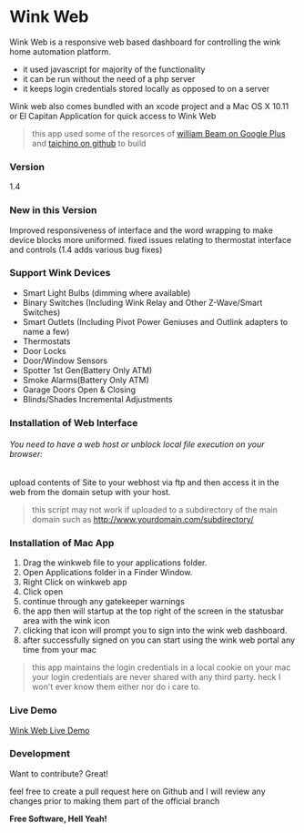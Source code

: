 # Wink Web

Wink Web is a responsive web based dashboard for controlling the wink home automation platform.

  - it used javascript for majority of the functionality
  - it can be run without the need of a php server
  - it keeps login credentials stored locally as opposed to on a server


Wink web also comes bundled with an xcode project and a Mac OS X 10.11 or El Capitan Application for quick access to Wink Web
> this app used some of the resorces of [william Beam on Google Plus](https://plus.google.com/+WilliamBeam) and [taichino on github](https://github.com/taichino/PopupTest) to build

### Version
1.4

### New in this Version
Improved responsiveness of interface and the word wrapping to make device blocks more uniformed. fixed issues relating to thermostat interface and controls (1.4 adds various bug fixes)

### Support Wink Devices

  - Smart Light Bulbs (dimming where available)
  - Binary Switches (Including Wink Relay and Other Z-Wave/Smart Switches)
  - Smart Outlets (Including Pivot Power Geniuses and Outlink adapters to name a few)
  - Thermostats
  - Door Locks
  - Door/Window Sensors
  - Spotter 1st Gen(Battery Only ATM)
  - Smoke Alarms(Battery Only ATM)
  - Garage Doors Open & Closing
  - Blinds/Shades Incremental Adjustments
   

### Installation of Web Interface

###### You need to have a web host or unblock local file execution on your browser:
upload contents of Site to your webhost via ftp and then access it in the web from the domain setup with your host. 
> this script may not work if uploaded to a subdirectory of the main domain such as http://www.yourdomain.com/subdirectory/

### Installation of Mac App

1. Drag the winkweb file to your applications folder.
2. Open Applications folder in a Finder Window.
3. Right Click on winkweb app
4. Click open
5. continue through any gatekeeper warnings
6. the app then will startup at the top right of the screen in the statusbar area with the wink icon
7. clicking that icon will prompt you to sign into the wink web dashboard.
8. after successfully signed on you can start using the wink web portal any time from your mac
> this app maintains the login credentials in a local cookie on your mac your login credentials are never shared with any third party. heck I won't ever know them either nor do i care to.



### Live Demo
[Wink Web Live Demo](https://wink.blainemiller.xyz)


### Development

Want to contribute? Great!

feel free to create a pull request here on Github and I will review any changes prior to making them part of the official branch


**Free Software, Hell Yeah!**